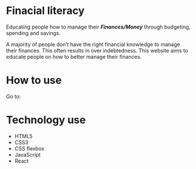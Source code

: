 # Finacial literacy

Educating people how to manage their ***Finances/Money***
through budgeting, spending and savings.

A majority of people don’t have the right financial knowledge to manage their finances. This often results in over indebtedness. This website aims to educate people on how to better manage their finances.

# How to use 

Go to: 

# Technology use

- HTML5
- CSS3
- CSS flexbox
- JavaScript
- React
